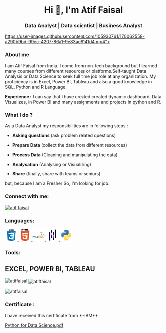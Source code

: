 <h1 align="center">Hi 👋, I'm Atif Faisal</h1>
<h3 align="center">Data Analyst | Data scientist | Business Analyst</h3>

https://user-images.githubusercontent.com/105930761/170062558-a290b9bd-99ec-4207-86a1-9e83ae9141d4.mp4">





<h3 align="left">About me</h3>
I am Atif Faisal from India. I come from non-tech background but I learned many courses from different resources or platforms.Self-taught Data Analysis or Data Science to seek full time job role at any organization. My proficiency is in Excel, Power BI, Tableau and also a good knowledge in SQL, Python and R Language. 


**Experience :** I can say that I have created created dynamic dashboard, Data Visualizes, in Power BI and many assignments and projects in python and R.


<h3 align="left">What I do ?</h3>
As a Data Analyst my responsibilities are in following steps : 

- **Asking questions** (ask problem related questions)

- **Prepare Data** (collect the data from different resources)

- **Process Data** (Cleaning and manipulating the data)

- **Analysation** (Analysing or Visualizing)

- **Share** (finally, share with teams or seniors)

but, because I am a Fresher So, I'm looking for job.

<h3 align="left">Connect with me:</h3>
<p align="left">
<a href="https://www.linkedin.com/in/atif-faisal-988666193" target="blank"><img align="center" src="https://raw.githubusercontent.com/rahuldkjain/github-profile-readme-generator/master/src/images/icons/Social/linked-in-alt.svg" alt="atif faisal" height="30" width="40" /></a>
</p>

<h3 align="left">Languages:</h3>
<p align="left"> <a href="https://www.w3schools.com/css/" target="_blank" rel="noreferrer"> <img src="https://raw.githubusercontent.com/devicons/devicon/master/icons/css3/css3-original-wordmark.svg" alt="css3" width="40" height="40"/> </a> <a href="https://www.w3.org/html/" target="_blank" rel="noreferrer"> <img src="https://raw.githubusercontent.com/devicons/devicon/master/icons/html5/html5-original-wordmark.svg" alt="html5" width="40" height="40"/> </a> <a href="https://www.mysql.com/" target="_blank" rel="noreferrer"> <img src="https://raw.githubusercontent.com/devicons/devicon/master/icons/mysql/mysql-original-wordmark.svg" alt="mysql" width="40" height="40"/> </a> <a href="https://pandas.pydata.org/" target="_blank" rel="noreferrer"> <img src="https://raw.githubusercontent.com/devicons/devicon/2ae2a900d2f041da66e950e4d48052658d850630/icons/pandas/pandas-original.svg" alt="pandas" width="40" height="40"/> </a> <a href="https://www.python.org" target="_blank" rel="noreferrer"> <img src="https://raw.githubusercontent.com/devicons/devicon/master/icons/python/python-original.svg" alt="python" width="40" height="40"/> </a> </p>

<h3 align="left">Tools:</h3>
<h2 align="left">EXCEL,  POWER BI,  TABLEAU</h2>

<p><img align="left" src="https://github-readme-stats.vercel.app/api/top-langs?username=atiffaisal&show_icons=true&locale=en&layout=compact" alt="atiffaisal" /></p>

<p>&nbsp;<img align="center" src="https://github-readme-stats.vercel.app/api?username=atiffaisal&show_icons=true&locale=en" alt="atiffaisal" /></p>

<p><img align="center" src="https://github-readme-streak-stats.herokuapp.com/?user=atiffaisal&" alt="atiffaisal" /></p>


<h3 align="left">Certificate :</h3>
I have received this certificate from **IBM**


[Python for Data Science.pdf](https://github.com/Atiffaisal/Atiffaisal/files/8765920/Python.for.Data.Science.pdf)



